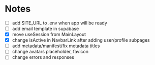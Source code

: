 # Notes

- [ ] add SITE_URL to .env when app will be ready
- [ ] add email template in supabase
- [x] move useSession from MainLayout
- [x] change isActive in NavbarLink after adding user/profile subpages
- [ ] add metadata/manifest/fix metadata titles
- [ ] change avatars placeholder, favicon
- [ ] change errors and responses
